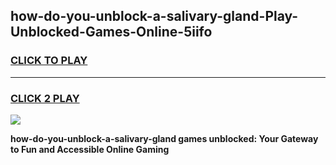 
## how-do-you-unblock-a-salivary-gland-Play-Unblocked-Games-Online-5iifo
<h3>
<a href="https://premium76.site?title=how-do-you-unblock-a-salivary-gland&ref=25A">CLICK TO PLAY</a></h3>
<hr>

<h3>
<a href="https://premium76.site?title=how-do-you-unblock-a-salivary-gland&ref=25A">CLICK 2 PLAY</a>
  
</h3>

<a href="https://premium76.site?title=how-do-you-unblock-a-salivary-gland&ref=25A"><img src="https://clearcache.store/games.png"></a>


**how-do-you-unblock-a-salivary-gland games unblocked: Your Gateway to Fun and Accessible Online Gaming**
